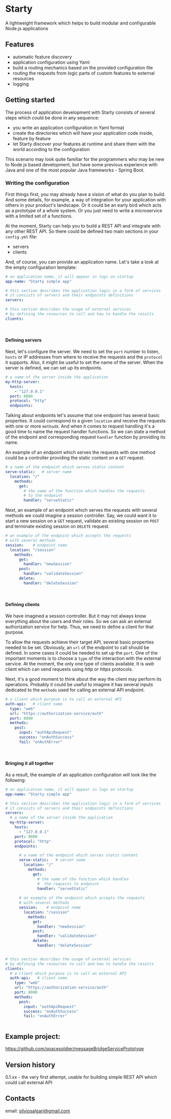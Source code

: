 # Starty
A lightweight framework which helps to build modular and configurable Node.js applications

## Features
- automatic feature discovery
- application configuration using Yaml
- build a routing mechanics based on the provided configuration file
- routing the requests from logic parts of custom features to external resources
- logging

## Getting started
The process of application development with Starty consists of several steps which could be done in any sequence:
- you write an application configuration in Yaml format
- create the directories which will have your application code inside, feature by feature
- let Starty discover your features at runtime and share them with the world according to the configuration

This scenario may look quite familiar for the programmers who may be new to Node.js based development, but have some previous experience with Java and one of the most popular Java frameworks - Spring Boot.

### Writing the configuration
First things first, you may already have a vision of what do you plan to build. And some details, for example, a way of integration for your application with others in your product's landscape. Or it could be an early bird which acts as a prototype of a whole system. Or you just need to write a microservice with a limited set of a functions.

At the moment, Starty can help you to build a REST API and integrate with any other REST API.
So there could be defined two main sections in your `config.yml` file:

- servers
- clients

And, of course, you can provide an application name. Let's take a look at the empty configuration template:
```yaml
# an application name, it will appear in logs on startup
app-name: "Starty simple app"

# this section describes the application logic in a form of services
# it consists of servers and their endpoints definitions
servers:

# this section describes the usage of external services
# by defining the resources to call and how to handle the results
clients:


```
&nbsp;
#### Defining servers
Next, let's configure the server. We need to set the `port` number to listen, `hosts` or IP addresses from where to receive the requests and the `protocol` it supports. Also, it might be useful to set the name of the server.
When the server is defined, we can set up its endpoints. 
```yaml
# a name of the server inside the application
my-http-server:
  hosts:
    - "127.0.0.1"
  port: 8080
  protocol: "http"
  endpoints:
```
Talking about endpoints let's assume that one endpoint has several basic properties. It could correspond to a given `location` and receive the requests with one or more `method`s. And when it comes to request handling it's a good time to name the request handler functions. So we can state a method of the endpoint and corresponding request `handler` function by providing its name.

An example of an endpoint which serves the requests with one method could be a controller providing the static content on a `GET` request.
```yaml
# a name of the endpoint which serves static content
serve-static:   # server name
  location: "/"
    methods:
      get:
        # the name of the function which handles the requests 
        # to the endpoint
        handler: "serveStatic"
```

Next, an example of an endpoint which serves the requests with several methods we could imagine a session controller.
Say, we could want it to start a new session on a `GET` request, validate an existing session on `POST` and terminate existing session on `DELETE` request.
```yaml
# an example of the endpoint which accepts the requests 
# with several methods
session:    # endpoint name
  location: "/session"
    methods:
      get:
        handler: "newSession"
      post:
        handler: "validateSession"
      delete:
        handler: "deleteSession"
```
&nbsp;
#### Defining clients
We have imagined a session controller. But it may not always know everything about the users and their roles.
So we can ask an external authorization service for help. Thus, we need to define a client for that purpose.

To allow the requests achieve their target API, several basic properties needed to be set.
Obviously, an `url` of the endpoint to call should be defined.
In some cases it could be needed to set up the `port`.
One of the important moments is to choose a `type` of the interaction with the external service.
At the moment, the only one type of clients available. 
It is *web* client which can send requests using *http* or *https* protocols.

Next, it's a good moment to think about the way the client may perform its operations.
Probably it could be useful to imagine it has several inputs dedicated to the `methods` used for calling an external API endpoint.

```yaml
# a client which purpose is to call an external API
auth-api:   # client name
  type: "web"
  url: "https://authorization-service/auth"
  port: 8080
  methods:
    post:
      input: "authApiRequest"
      success: "onAuthSuccess"
      fail: "onAuthError"
```
&nbsp;
#### Bringing it all together

As a result, the example of an application configuration will look like the following:

```yaml
# an application name, it will appear in logs on startup
app-name: "Starty simple app"

# this section describes the application logic in a form of services
# it consists of servers and their endpoints definitions
servers:
  # a name of the server inside the application
  my-http-server:
    hosts:
      - "127.0.0.1"
    port: 8080
    protocol: "http"
    endpoints:

      # a name of the endpoint which serves static content
      serve-static:   # server name
        location: "/"
          methods:
            get:
              # the name of the function which handles 
              #  the requests to endpoint
              handler: "serveStatic"
  
      # an example of the endpoint which accepts the requests 
      # with several methods
      session:    # endpoint name
        location: "/session"
          methods:
            get:
              handler: "newSession"
            post:
              handler: "validateSession"
            delete:
              handler: "deleteSession"


# this section describes the usage of external services
# by defining the resources to call and how to handle the results
clients:
  # a client which purpose is to call an external API
  auth-api:   # client name
    type: "web"
    url: "https://authorization-service/auth"
    port: 8080
    methods:
      post:
        input: "authApiRequest"
        success: "onAuthSuccess"
        fail: "onAuthError"



```


## Example project:
https://github.com/spacesoldier/messageBridgeServicePrototype


## Version history
0.1.xx - the very first attempt, usable for building simple REST API which could call external API

## Contacts
email: silviosalgari@gmail.com